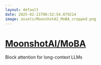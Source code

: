 ```yaml
---
layout: default
date: 2025-02-21T06:52:54.879214
image: assets/MoonshotAI_MoBA_cropped.png
---
```


# [MoonshotAI/MoBA](https://github.com/MoonshotAI/MoBA)

Block attention for long-context LLMs
